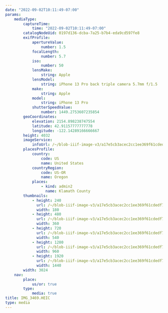 ```yaml
---
date: "2022-09-02T10:11:49-07:00"
params:
    mediaType:
        captureTime:
            time: "2022-09-02T10:11:49-07:00"
        catalogNodeUid: 0197d136-dcba-7a25-b7b4-eda9cd597fe8
        exifProfile:
            apertureValue:
                number: 1.5
            focalLength:
                number: 5.7
            iso:
                number: 50
            lensMake:
                string: Apple
            lensModel:
                string: iPhone 13 Pro back triple camera 5.7mm f/1.5
            make:
                string: Apple
            model:
                string: iPhone 13 Pro
            shutterSpeedValue:
                number: 1449.2753607235854
        geoCoordinates:
            elevation: 2154.898238747554
            latitude: 42.91157777777778
            longitude: -122.14289166666667
        height: 4032
        imageService:
            infoUrl: /~/blob-iiif-image-v3/a17e5cb3acec2cc1ee369f61cdedf7676882d55b142287589b7faacd76226453/info.json
        placesProfile:
            country:
                code: US
                name: United States
            countryRegion:
                code: US-OR
                name: Oregon
            places:
                - kind: admin2
                  name: Klamath County
        thumbnails:
            - height: 240
              url: /~/blob-iiif-image-v3/a17e5cb3acec2cc1ee369f61cdedf7676882d55b142287589b7faacd76226453/full/180%2C240/0/default.jpg
              width: 180
            - height: 480
              url: /~/blob-iiif-image-v3/a17e5cb3acec2cc1ee369f61cdedf7676882d55b142287589b7faacd76226453/full/360%2C480/0/default.jpg
              width: 360
            - height: 720
              url: /~/blob-iiif-image-v3/a17e5cb3acec2cc1ee369f61cdedf7676882d55b142287589b7faacd76226453/full/540%2C720/0/default.jpg
              width: 540
            - height: 1280
              url: /~/blob-iiif-image-v3/a17e5cb3acec2cc1ee369f61cdedf7676882d55b142287589b7faacd76226453/full/960%2C1280/0/default.jpg
              width: 960
            - height: 1920
              url: /~/blob-iiif-image-v3/a17e5cb3acec2cc1ee369f61cdedf7676882d55b142287589b7faacd76226453/full/1440%2C1920/0/default.jpg
              width: 1440
        width: 3024
    nav:
        place:
            us/or: true
        type:
            media: true
title: IMG_3469.HEIC
type: media
---
```

